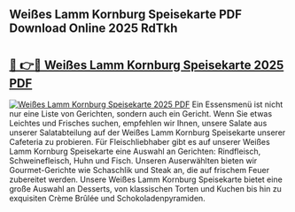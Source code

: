 ## Weißes Lamm Kornburg Speisekarte PDF Download Online 2025 RdTkh

# <h2><a href="http://gc68yx.nevu.top/?p=Wei%c3%9fes+Lamm+Kornburg+Speisekarte">🔗 👉🔴 Weißes Lamm Kornburg Speisekarte 2025 PDF</a></h2>

[![Weißes Lamm Kornburg Speisekarte 2025 PDF](https://i.imgur.com/dBaPXMq.png)](http://gc68yx.nevu.top/?p=Wei%c3%9fes+Lamm+Kornburg+Speisekarte)
Ein Essensmenü ist nicht nur eine Liste von Gerichten, sondern auch ein Gericht. Wenn Sie etwas Leichtes und Frisches suchen, empfehlen wir Ihnen, unsere Salate aus unserer Salatabteilung auf der Weißes Lamm Kornburg Speisekarte unserer Cafeteria zu probieren. Für Fleischliebhaber gibt es auf unserer Weißes Lamm Kornburg Speisekarte eine Auswahl an Gerichten: Rindfleisch, Schweinefleisch, Huhn und Fisch. Unseren Auserwählten bieten wir Gourmet-Gerichte wie Schaschlik und Steak an, die auf frischem Feuer zubereitet werden. Unsere Weißes Lamm Kornburg Speisekarte bietet eine große Auswahl an Desserts, von klassischen Torten und Kuchen bis hin zu exquisiten Crème Brûlée und Schokoladenpyramiden.
